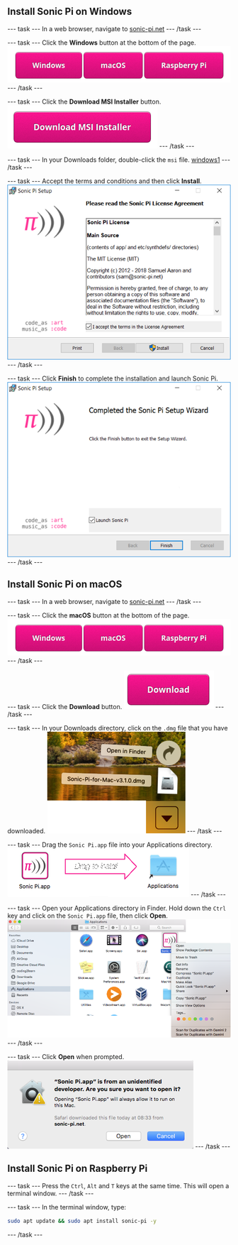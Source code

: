 ## Install Sonic Pi on Windows

--- task ---
In a web browser, navigate to [sonic-pi.net](https://sonic-pi.net/)
--- /task ---

--- task ---
Click the **Windows** button at the bottom of the page.
![downloads](images/download-buttons.png)
--- /task ---

--- task ---
Click the **Download MSI Installer** button.
![msi](images/msi-installer.png)
--- /task ---

--- task ---
In your Downloads folder, double-click the `msi` file.
[windows1](images/windows1.png)
--- /task ---

--- task ---
Accept the terms and conditions and then click **Install**.
![windows2](images/windows2.png)
--- /task ---

--- task ---
Click **Finish** to complete the installation and launch Sonic Pi.
![windows3](images/windows3.png)
--- /task ---

## Install Sonic Pi on macOS

--- task ---
In a web browser, navigate to [sonic-pi.net](https://sonic-pi.net/)
--- /task ---

--- task ---
Click the **macOS** button at the bottom of the page.
![downloads](images/download-buttons.png)
--- /task ---

--- task ---
Click the **Download** button.
![download](images/download.png)
--- /task ---

--- task ---
In your Downloads directory, click on the `.dmg` file that you have downloaded.
![macOS1](images/macOS1.png)
--- /task ---

--- task ---
Drag the `Sonic Pi.app` file into your Applications directory.
![macOS2](images/macOS2.png)
--- /task ---

--- task ---
Open your Applications directory in Finder. Hold down the `Ctrl` key and click on the `Sonic Pi.app` file, then click **Open**.
![macOS3](images/macOS3.png)
--- /task ---

--- task ---
Click **Open** when prompted.
![macOS4](images/macOS4.png)
--- /task ---

## Install Sonic Pi on Raspberry Pi

--- task ---
Press the `Ctrl`, `Alt` and `T` keys at the same time. This will open a terminal window.
--- /task ---

--- task ---
In the terminal window, type:

```bash
sudo apt update && sudo apt install sonic-pi -y
```
--- /task ---
